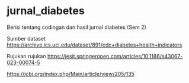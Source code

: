 # jurnal_diabetes
Berisi tentang codingan dan hasil jurnal diabetes (Sem 2)

Sumber dataset https://archive.ics.uci.edu/dataset/891/cdc+diabetes+health+indicators

Rujukan rujukan https://jesit.springeropen.com/articles/10.1186/s43067-023-00074-5

https://jcbi.org/index.php/Main/article/view/205/135
